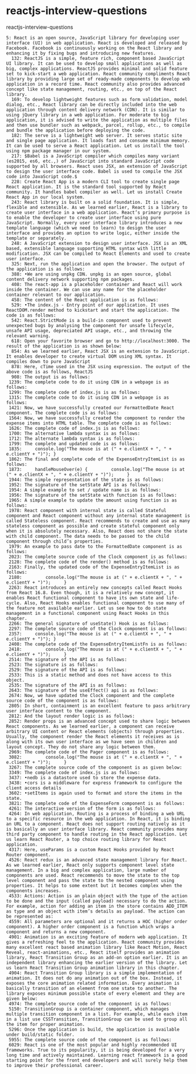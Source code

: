 # reactjs-interview-questions
reactjs-interview-questions


    5: React is an open source, JavaScript library for developing user interface (UI) in web application. React is developed and released by Facebook. Facebook is continuously working on the React library and enhancing it by fixing bugs and introducing new features.  
	  132: ReactJS is a simple, feature rich, component based JavaScript UI library. It can be used to develop small applications as well as big, complex applications. ReactJS provides minimal and solid feature set to kick-start a web application. React community compliments React library by providing large set of ready-made components to develop web application in a record time. React community also provides advanced concept like state management, routing, etc., on top of the React library. 
	  169: To develop lightweight features such as form validation, model dialog, etc., React library can be directly included into the web application through content delivery network (CDN). It is similar to using jQuery library in a web application. For moderate to big application, it is advised to write the application as multiple files and then use bundler such as webpack, parcel, rollup, etc., to compile and bundle the application before deploying the code. 
	  182: The serve is a lightweight web server. It serves static site and single page application. It loads fast and consume minimum memory. It can be used to serve a React application. Let us install the tool using npm package manager in our system. 
	  217: $Babel is a JavaScript compiler which compiles many variant (es2015, es6, etc.,) of JavaScript into standard JavaScript code supported by all browsers. React uses JSX, an extension of JavaScript to design the user interface code. Babel is used to compile the JSX code into JavaScript code.$ 
	  228: Create React App is a modern CLI tool to create single page React application. It is the standard tool supported by React community. It handles babel compiler as well. Let us install Create React App in our local system. 
	  243: React library is built on a solid foundation. It is simple, flexible and extensible. As we learned earlier, React is a library to create user interface in a web application. React’s primary purpose is to enable the developer to create user interface using pure JavaScript. Normally, every user interface library introduces a new template language (which we need to learn) to design the user interface and provides an option to write logic, either inside the template or separately.  
	  248: A JavaScript extension to design user interface. JSX is an XML based, extensible language supporting HTML syntax with little modification. JSX can be compiled to React Elements and used to create user interface. 
	  325: Next, run the application and open the browser. The output of the application is as follows: 
	  388: •We are using unpkg CDN. unpkg is an open source, global content delivery network supporting npm packages. 
	  408: The react-app is a placeholder container and React will work inside the container. We can use any name for the placeholder container relevant to our application. 
	  458: The content of the React application is as follows: 
	  529: •The index.js - Entry point of our application. It uses ReactDOM.render method to kickstart and start the application. The code is as follows: 
	  542: React.StrictMode is a build-in component used to prevent unexpected bugs by analysing the component for unsafe lifecycle, unsafe API usage, depreciated API usage, etc., and throwing the relevant warning. 
	  618: Open your favorite browser and go to http://localhost:3000. The result of the application is as shown below: 
	  854: As we learned earlier, React JSX is an extension to JavaScript. It enables developer to create virtual DOM using XML syntax. It compiles down to pure JavaScript 
	  878: Here, cTime used in the JSX using expression. The output of the above code is as follows, ReactJS        
	  908: The output is as follows: 
	 1239: The complete code to do it using CDN in a webpage is as follows: 
	 1299: The complete code of index.js is as follows: 
	 1315: The complete code to do it using CDN in a webpage is as follows: 
	 1421: Now, we have successfully created our FormattedDate React component. The complete code is as follows: 
	 1564: Now, we have successfully created the component to render the expense items into HTML table. The complete code is as follows: 
	 1626: The complete code of index.js is as follows: 
	 1700: The alternative lambda syntax is as follows: 
	 1712: The alternate lambda syntax is as follows: 
	 1799: The complete and updated code is as follows: 
	 1835:     console.log("The mouse is at (" + e.clientX + ", " + e.clientY + ")"); } 
	 1862: The final and complete code of the ExpenseEntryItemList is as follows: 
	 1873:     handleMouseOver(e) {         console.log("The mouse is at (" + e.clientX + ", " + e.clientY + ")");     }  
	 1944: The simple representation of the state is as follows: 
	 1952: The signature of the setState API is as follows: 
	 1954: A simple example to set / update name is as follows: 
	 1956: The signature of the setState with function is as follows: 
	 1965: A simple example to update the amount using function is as follows: 
	 1978: React component with internal state is called Stateful component and React component without any internal state management is called Stateless component. React recommends to create and use as many stateless component as possible and create stateful component only when it is absolutely necessary. Also, React does not share the state with child component. The data needs to be passed to the child component through child’s properties. 
	 1979: An example to pass date to the FormattedDate component is as follows: 
	 2023: The complete source code of the Clock component is as follows: 
	 2128: The complete code of the render() method is as follows: 
	 2163: Finally, the updated code of the ExpenseEntryItemList is as follows: 
	 2180:         console.log("The mouse is at (" + e.clientX + ", " + e.clientY + ")");     } 
	 2263: React introduces an entirely new concepts called React Hooks from React 16.8. Even though, it is a relatively new concept, it enables React functional component to have its own state and life-cycle. Also, React Hooks enables functional component to use many of the feature not available earlier. Let us see how to do state management in a functional component using React Hooks in this chapter. 
	 2266: The general signature of useState() Hook is as follows: 
	 2297: The complete source code of the Clock component is as follows: 
	 2357:     console.log("The mouse is at (" + e.clientX + ", " + e.clientY + ")"); } 
	 2408: The complete code of the ExpenseEntryItemListFn is as follows: 
	 2418:         console.log("The mouse is at (" + e.clientX + ", " + e.clientY + ")");     }  
	 2514: The signature of the API is as follows: 
	 2523: The signature is as follows: 
	 2529: The signature of the API is as follows: 
	 2533: This is a static method and does not have access to this object. 
	 2535: The signature of the API is as follows: 
	 2643: The signature of the useEffect() api is as follows: 
	 2674: Now, we have updated the Clock component and the complete source code of the component is as follows: 
	 2805: In short, containment is an excellent feature to pass arbitrary user interface content to the component. 
	 2812: And the layout render logic is as follows: 
	 2852: Render props is an advanced concept used to share logic between React components. As we learned earlier, a component can receive arbitrary UI content or React elements (objects) through properties. Usually, the component render the React elements it receives as is along with its own user interface as we have seen in children and layout concept. They do not share any logic between them.  
	 2969: The complete code of the Pager component is as follows: 
	 3082:         console.log("The mouse is at (" + e.clientX + ", " + e.clientY + ")");     }  
	 3267: The complete source code of the component is as given below: 
	 3349: The complete code of index.js is as follows: 
	 3437: •nedb is a datastore used to store the expense data. 
	 3438: •cors is a middleware for express framework to configure the client access details 
	 3602: •setItems is again used to format and store the items in the state. 
	 3821: The complete code of the ExpenseForm component is as follows: 
	 4261: The interactive version of the form is as follows: 
	 4264: In web application, Routing is a process of binding a web URL to a specific resource in the web application. In React, it is binding an URL to a component. React does not support routing natively as it is basically an user interface library. React community provides many third party component to handle routing in the React application. Let us learn React Router, a top choice routing library for React application. 
	 4317: Here, useParams is a custom React Hooks provided by React Router component. 
	 4526: React redux is an advanced state management library for React. As we learned earlier, React only supports component level state management. In a big and complex application, large number of components are used. React recommends to move the state to the top level component and pass the state to the nested component using properties. It helps to some extent but it becomes complex when the components increases.  
	 4533: Actions: Action is an plain object with the type of the action to be done and the input (called payload) necessary to do the action. For example, action for adding an item in the store contains ADD_ITEM as type and an object with item’s details as payload. The action can be represented as: 
	 4559: All parameters are optional and it returns a HOC (higher order component). A higher order component is a function which wraps a component and returns a new component. 
	 4901: Animation is an exciting feature of modern web application. It gives a refreshing feel to the application. React community provides many excellent react based animation library like React Motion, React Reveal, react-animations, etc., React itself provides an animation library, React Transition Group as an add-on option earlier. It is an independent library enhancing the earlier version of the library. Let us learn React Transition Group animation library in this chapter. 
	 4904: React Transition Group library is a simple implementation of animation. It does not do any animation out of the box. Instead, it exposes the core animation related information. Every animation is basically transition of an element from one state to another. The library exposes minimum possible state of every element and they are given below: 
	 4974: The complete source code of the component is as follows: 
	 5150: TransitionGroup is a container component, which manages multiple transition component in a list. For example, while each item in a list use CSSTransition, TransitionGroup can be used to group all the item for proper animation. 
	 5296: Once the application is build, the application is available under build/static folder. 
	 5955: The complete source code of the component is as follows: 
	 6029: React is one of the most popular and highly recommended UI frameworks. True to its popularity, it is being developed for a very long time and actively maintained. Learning react framework is a good starting point for the front end developers and will surely help them to improve their professional career. 
